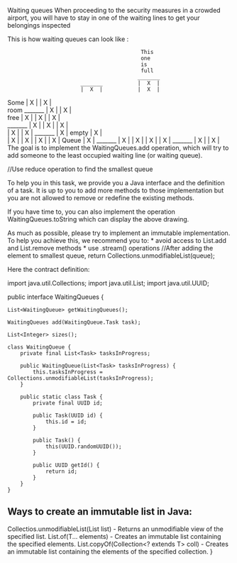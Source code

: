Waiting queues
When proceeding to the security measures in a crowded airport, you will have to stay in one of the waiting lines to get your belongings inspected

This is how waiting queues can look like :

                                              This
                                              one
                                              is
                                              full
                                             _______          
                           _______           |  X  |          
                           |  X  |           |  X  |          
Some                      |  X  |           |  X  |          
room    _______           |  X  |           |  X  |          
free    |  X  |           |  X  |           |  X  |          
_______  |  X  |           |  X  |           |  X  |          
|  X  |  |  X  |  _______  |  X  |   empty   |  X  |          
|  X  |  |  X  |  |  X  |  |  X  |   Queue   |  X  |  _______
|  X  |  |  X  |  |  X  |  |  X  |  _______  |  X  |  |  X  |
The goal is to implement the WaitingQueues.add operation, which will try to add someone to the least occupied waiting line (or waiting queue).

//Use reduce operation to find the smallest queue

To help you in this task, we provide you a Java interface and the definition of a task. It is up to you to add more methods to those implementation but you are not allowed to remove or redefine the existing methods.

If you have time to, you can also implement the operation WaitingQueues.toString which can display the above drawing.

As much as possible, please try to implement an immutable implementation. To help you achieve this, we recommend you to: * avoid access to List.add and List.remove methods * use .stream() operations
//After adding the element to smallest queue, return Collections.unmodifiableList(queue);

Here the contract definition:

import java.util.Collections;
import java.util.List;
import java.util.UUID;

public interface WaitingQueues {

    List<WaitingQueue> getWaitingQueues();

    WaitingQueues add(WaitingQueue.Task task);

    List<Integer> sizes();

    class WaitingQueue {
        private final List<Task> tasksInProgress;

        public WaitingQueue(List<Task> tasksInProgress) {
            this.tasksInProgress = Collections.unmodifiableList(tasksInProgress);
        }

        public static class Task {
            private final UUID id;

            public Task(UUID id) {
                this.id = id;
            }

            public Task() {
                this(UUID.randomUUID());
            }

            public UUID getId() {
                return id;
            }
        }
    }


## Ways to create an immutable list in Java:
Collectios.unmodifiableList(List<T> list) - Returns an unmodifiable view of the specified list.
List.of(T... elements) - Creates an immutable list containing the specified elements.
List.copyOf(Collection<? extends T> coll) - Creates an immutable list containing the elements of the specified collection.
}
